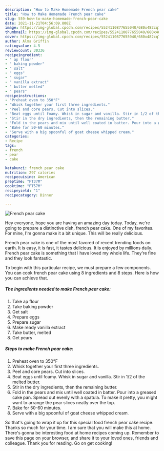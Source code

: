 ```yaml
---
description: "How to Make Homemade French pear cake"
title: "How to Make Homemade French pear cake"
slug: 559-how-to-make-homemade-french-pear-cake
date: 2021-11-21T04:56:09.808Z
image: https://img-global.cpcdn.com/recipes/5524110877655040/680x482cq70/french-pear-cake-recipe-main-photo.jpg
thumbnail: https://img-global.cpcdn.com/recipes/5524110877655040/680x482cq70/french-pear-cake-recipe-main-photo.jpg
cover: https://img-global.cpcdn.com/recipes/5524110877655040/680x482cq70/french-pear-cake-recipe-main-photo.jpg
author: Alma Griffin
ratingvalue: 4.5
reviewcount: 30336
recipeingredient:
- " ap flour"
- " baking powder"
- " salt"
- " eggs"
- " sugar"
- " vanilla extract"
- " butter melted"
- " pears"
recipeinstructions:
- "Preheat oven to 350°F"
- "Whisk together your first three ingredients."
- "Peel and core pears. Cut into slices."
- "Beat eggs until foamy. Whisk in sugar and vanilla. Stir in 1/2 of the melted butter."
- "Stir in the dry ingredients, then the remaining butter."
- "Fold in the pears and mix until well coated in batter. Pour into a greased cake pan. Spread out evenly with a spatula. To make it pretty, you might want to arrange the pear slices neatly over the top."
- "Bake for 50-60 minutes."
- "Serve with a big spoonful of goat cheese whipped cream."
categories:
- Recipe
tags:
- french
- pear
- cake

katakunci: french pear cake 
nutrition: 297 calories
recipecuisine: American
preptime: "PT37M"
cooktime: "PT57M"
recipeyield: "1"
recipecategory: Dinner

---
```



![French pear cake](https://img-global.cpcdn.com/recipes/5524110877655040/680x482cq70/french-pear-cake-recipe-main-photo.jpg)

Hey everyone, hope you are having an amazing day today. Today, we're going to prepare a distinctive dish, french pear cake. One of my favorites. For mine, I'm gonna make it a bit unique. This will be really delicious.



French pear cake is one of the most favored of recent trending foods on earth. It is easy, it is fast, it tastes delicious. It is enjoyed by millions daily. French pear cake is something that I have loved my whole life. They're fine and they look fantastic.


To begin with this particular recipe, we must prepare a few components. You can cook french pear cake using 8 ingredients and 8 steps. Here is how you can achieve that.

<!--inarticleads1-->

##### The ingredients needed to make French pear cake:

1. Take  ap flour
1. Take  baking powder
1. Get  salt
1. Prepare  eggs
1. Prepare  sugar
1. Make ready  vanilla extract
1. Take  butter, melted
1. Get  pears




<!--inarticleads2-->

##### Steps to make French pear cake:

1. Preheat oven to 350°F
1. Whisk together your first three ingredients.
1. Peel and core pears. Cut into slices.
1. Beat eggs until foamy. Whisk in sugar and vanilla. Stir in 1/2 of the melted butter.
1. Stir in the dry ingredients, then the remaining butter.
1. Fold in the pears and mix until well coated in batter. Pour into a greased cake pan. Spread out evenly with a spatula. To make it pretty, you might want to arrange the pear slices neatly over the top.
1. Bake for 50-60 minutes.
1. Serve with a big spoonful of goat cheese whipped cream.




So that's going to wrap it up for this special food french pear cake recipe. Thanks so much for your time. I am sure that you will make this at home. There's gonna be interesting food at home recipes coming up. Remember to save this page on your browser, and share it to your loved ones, friends and colleague. Thank you for reading. Go on get cooking!

